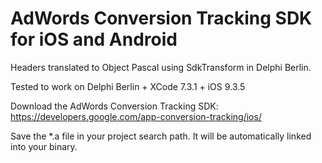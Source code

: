 # AdWords Conversion Tracking SDK for iOS and Android

Headers translated to Object Pascal using SdkTransform in Delphi Berlin.

Tested to work on Delphi Berlin + XCode 7.3.1 + iOS 9.3.5

Download the AdWords Conversion Tracking SDK:
https://developers.google.com/app-conversion-tracking/ios/

Save the *.a file in your project search path. It will be automatically linked into your binary.
